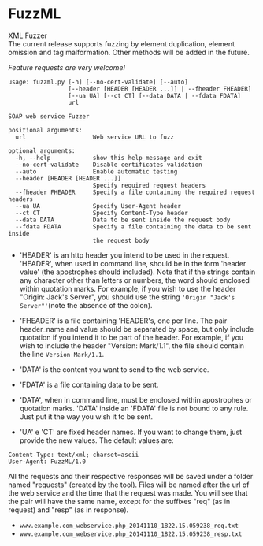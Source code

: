 FuzzML
======

XML Fuzzer 
<br>The current release supports fuzzing by element duplication, element omission and tag malformation. Other methods will be added in the future.


*Feature requests are very welcome!*

```
usage: fuzzml.py [-h] [--no-cert-validate] [--auto]
                 [--header [HEADER [HEADER ...]] | --fheader FHEADER]
                 [--ua UA] [--ct CT] [--data DATA | --fdata FDATA]
                 url

SOAP web service Fuzzer

positional arguments:
  url                   Web service URL to fuzz

optional arguments:
  -h, --help            show this help message and exit
  --no-cert-validate    Disable certificates validation
  --auto                Enable automatic testing
  --header [HEADER [HEADER ...]]
                        Specify required request headers
  --fheader FHEADER     Specify a file containing the required request headers
  --ua UA               Specify User-Agent header
  --ct CT               Specify Content-Type header
  --data DATA           Data to be sent inside the request body
  --fdata FDATA         Specify a file containing the data to be sent inside
                        the request body
```

* 'HEADER' is an http header you intend to be used in the request. 'HEADER', when used in command line, should be in the form 'header value' (the apostrophes should included). Note that if the strings contain any character other than letters or numbers, the word should enclosed within quotation marks. For example, if you wish to use the header "Origin: Jack's Server", you should use the string ```'Origin "Jack's Server"'```(note the absence of the colon).

* 'FHEADER' is a file containing 'HEADER's, one per line. The pair header_name and value should be separated by space, but only include quotation if you intend it to be part of the header. For example, if you wish to include the header "Version: Mark/1.1", the file should contain the line ```Version Mark/1.1```.

* 'DATA' is the content you want to send to the web service.

* 'FDATA' is a file containing data to be sent.

* 'DATA', when in command line, must be enclosed within apostrophes or quotation marks. 'DATA' inside an 'FDATA' file is not bound to any rule. Just put it the way you wish it to be sent.

* 'UA' e 'CT' are fixed header names. If you want to change them, just provide the new values. The default values are:
```
Content-Type: text/xml; charset=ascii
User-Agent: FuzzML/1.0
```

All the requests and their respective responses will be saved under a folder named "requests" (created by the tool). Files will be named after the url of the web service and the time that the request was made. You will see that the pair will have the same name, except for the suffixes "req" (as in request) and "resp" (as in response).
  * `www.example.com_webservice.php_20141110_1822.15.059238_req.txt`
  * `www.example.com_webservice.php_20141110_1822.15.059238_resp.txt`

